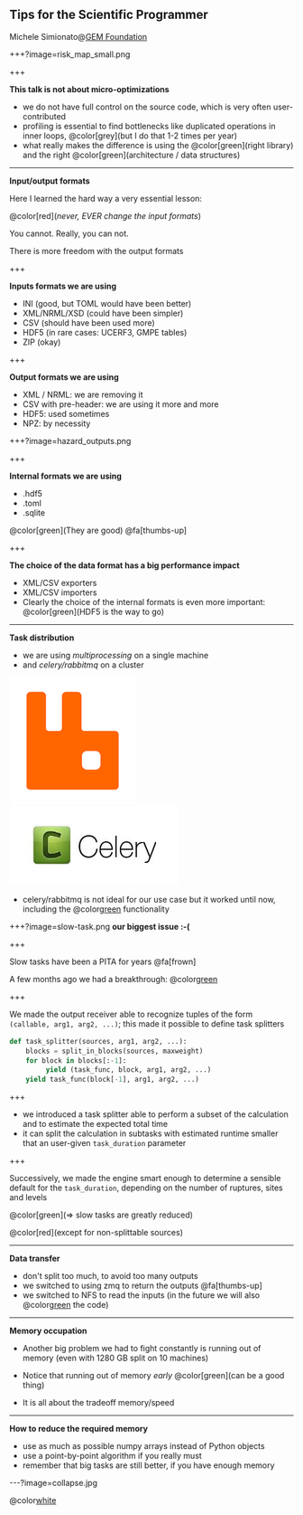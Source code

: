 Tips for the Scientific Programmer
----------------------------------

Michele Simionato@[GEM Foundation](https://www.globalquakemodel.org)

+++?image=risk_map_small.png

+++

**This talk is not about micro-optimizations**

- we do not have full control on the source code, which is very often
  user-contributed
- profiling is essential to find bottlenecks like duplicated operations
  in inner loops, @color[grey](but I do that 1-2 times per year)
- what really makes the difference is using the @color[green](right library)
  and the right @color[green](architecture / data structures)

---

**Input/output formats**

Here I learned the hard way a very essential lesson:

@color[red](*never, EVER change the input formats*)

You cannot. Really, you can not.

There is more freedom with the output formats

+++

**Inputs formats we are using**

- INI (good, but TOML would have been better)
- XML/NRML/XSD (could have been simpler)
- CSV (should have been used more)
- HDF5 (in rare cases: UCERF3, GMPE tables)
- ZIP (okay)

+++

**Output formats we are using**

- XML / NRML: we are removing it
- CSV with pre-header: we are using it more and more
- HDF5: used sometimes
- NPZ: by necessity

+++?image=hazard_outputs.png

+++

**Internal formats we are using**

- .hdf5
- .toml
- .sqlite

@color[green](They are good) @fa[thumbs-up]

+++

**The choice of the data format has a big performance impact**

- XML/CSV exporters
- XML/CSV importers
- Clearly the choice of the internal formats is even more important:
  @color[green](HDF5 is the way to go)

---

**Task distribution**

- we are using *multiprocessing* on a single machine
- and *celery/rabbitmq* on a cluster

![rabbitmq](rabbitmq.png)
![celery](celery.jpeg)

- celery/rabbitmq is not ideal for our use case but it worked
  until now, including the @color[green](REVOKE) functionality
  
+++?image=slow-task.png
**our biggest issue :-(**

+++

Slow tasks have been a PITA for years @fa[frown]

A few months ago we had a breakthrough: @color[green](subtasks)

+++

We made the output receiver able to recognize tuples of the form
`(callable, arg1, arg2, ...)`;
this made it possible to define task splitters

```python
def task_splitter(sources, arg1, arg2, ...):
    blocks = split_in_blocks(sources, maxweight)
    for block in blocks[:-1]:
         yield (task_func, block, arg1, arg2, ...)
    yield task_func(block[-1], arg1, arg2, ...)
```

+++

- we introduced a task splitter able to perform a subset of the
  calculation and to estimate the expected total time
- it can split the calculation in subtasks with estimated runtime smaller
  that an user-given `task_duration` parameter

+++

Successively, we made the engine smart enough to determine a sensible default
for the `task_duration`, depending on the number of ruptures, sites and levels

@color[green](=> slow tasks are greatly reduced)

@color[red](except for non-splittable sources)

---

**Data transfer**

- don't split too much, to avoid too many outputs
- we switched to using zmq to return the outputs @fa[thumbs-up]
- we switched to NFS to read the inputs
 (in the future we will also @color[green](share) the code)

---

**Memory occupation**

- Another big problem we had to fight constantly is running out of memory
  (even with 1280 GB split on 10 machines)

- Notice that running out of memory *early* @color[green](can be a good thing)

- It is all about the tradeoff memory/speed

---

**How to reduce the required memory**

- use as much as possible numpy arrays instead of Python objects
- use a point-by-point algorithm if you really must
- remember that big tasks are still better, if you have enough memory

---?image=collapse.jpg

@color[white](**Questions?**)
